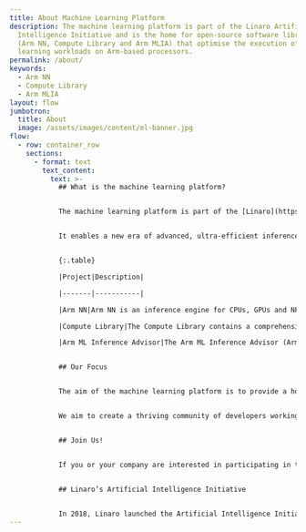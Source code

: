 ```yaml
---
title: About Machine Learning Platform
description: The machine learning platform is part of the Linaro Artificial
  Intelligence Initiative and is the home for open-source software libraries
  (Arm NN, Compute Library and Arm MLIA) that optimise the execution of machine
  learning workloads on Arm-based processors.
permalink: /about/
keywords:
  - Arm NN
  - Compute Library
  - Arm MLIA
layout: flow
jumbotron:
  title: About
  image: /assets/images/content/ml-banner.jpg
flow:
  - row: container_row
    sections:
      - format: text
        text_content:
          text: >-
            ## What is the machine learning platform?


            The machine learning platform is part of the [Linaro](https://www.linaro.org/news/linaro-announces-launch-of-machine-intelligence-initiative/)[ Artificial Intelligence Initiative](https://www.linaro.org/news/linaro-announces-launch-of-machine-intelligence-initiative/) and is the home for open-source software libraries (Arm NN and Compute Library) that optimise the execution of machine learning workloads on Arm-based processors.


            It enables a new era of advanced, ultra-efficient inference at the edge. Specifically designed for machine learning (ML) and neural network (NN) capabilities, the architecture is versatile enough to scale to any device, from the Internet of Things (IoT) to connected cars and servers.


            {:.table}

            |Project|Description|

            |-------|-----------|

            |Arm NN|Arm NN is an inference engine for CPUs, GPUs and NPUs. It bridges the gap between existing NN frameworks and the underlying IP. It enables efficient translation of existing neural network frameworks, such as TensorFlow and Caffe, allowing them to run efficiently – without modification – across Arm Cortex CPUs and Arm Mali GPUs. For more details see: [https://developer.arm.com/products/processors/machine-learning/arm-nn](https://developer.arm.com/products/processors/machine-learning/arm-nn)|

            |Compute Library|The Compute Library contains a comprehensive collection of software functions implemented for the Arm Cortex-A family of CPU processors and the Arm Mali family of GPUs. It is a convenient repository of low-level optimized functions that developers can source individually or use as part of complex pipelines in order to accelerate their algorithms and applications. For more details see: [https://developer.arm.com/technologies/compute-library](https://developer.arm.com/technologies/compute-library)|

            |Arm ML Inference Advisor|The Arm ML Inference Advisor (Arm MLIA) helps AI developers design and optimize neural network models for efficient inference on Arm targets. Arm MLIA enables insights into how the ML model will perform on Arm early in the model development cycle. With the tool, we aim to make the Arm ML IP accessible to developers at all levels of abstraction, with differing knowledge on hardware optimization and machine learning. For more details see: [https://pypi.org/project/mlia/](https://pypi.org/project/mlia/)|


            ## Our Focus


            The aim of the machine learning platform is to provide a home for the development of open-source software that optimises and simplifies the running of machine learning jobs on Arm-based processors.


            We aim to create a thriving community of developers working together to make the machine learning platform a key resource for achieving ultra-efficient inference at the edge.


            ## Join Us!


            If you or your company are interested in participating in this effort, please visit the [Contributing](/contributing/) page. We welcome all feedback and participation in the development of the machine learning platform.


            ## Linaro’s Artificial Intelligence Initiative


            In 2018, Linaro launched the Artificial Intelligence Initiative, kick started by Arm’s donation of Arm NN. The initiative aims to provide the best-in-class Deep Learning performance by leveraging Neural Network acceleration in IP and SoCs from the Arm ecosystem. Currently every IP vendor forks the runtime of each machine learning framework to integrate their hardware blocks and then tune for performance. This leads to a duplication of effort amongst all players, perpetual cost of re-integration for every new rebasing, and overall increased total cost of ownership. To find out more about the initiative and how to get involved, go to [https://www.linaro.org/engineering/artificial-intelligence/](https://www.linaro.org/engineering/artificial-intelligence/).
---
```


